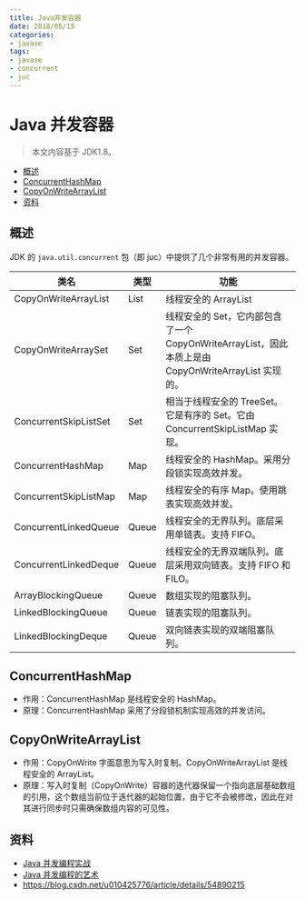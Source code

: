 ```yaml
---
title: Java并发容器
date: 2018/05/15
categories:
- javase
tags:
- javase
- concurrent
- juc
---
```


# Java 并发容器

> 本文内容基于 JDK1.8。

<!-- TOC depthFrom:2 depthTo:3 -->

- [概述](#概述)
- [ConcurrentHashMap](#concurrenthashmap)
- [CopyOnWriteArrayList](#copyonwritearraylist)
- [资料](#资料)

<!-- /TOC -->

## 概述

JDK 的 `java.util.concurrent` 包（即 juc）中提供了几个非常有用的并发容器。

| 类名                  | 类型  | 功能                                                                                                |
| --------------------- | ----- | --------------------------------------------------------------------------------------------------- |
| CopyOnWriteArrayList  | List  | 线程安全的 ArrayList                                                                                |
| CopyOnWriteArraySet   | Set   | 线程安全的 Set，它内部包含了一个 CopyOnWriteArrayList，因此本质上是由 CopyOnWriteArrayList 实现的。 |
| ConcurrentSkipListSet | Set   | 相当于线程安全的 TreeSet。它是有序的 Set。它由 ConcurrentSkipListMap 实现。                         |
| ConcurrentHashMap     | Map   | 线程安全的 HashMap。采用分段锁实现高效并发。                                                        |
| ConcurrentSkipListMap | Map   | 线程安全的有序 Map。使用跳表实现高效并发。                                                          |
| ConcurrentLinkedQueue | Queue | 线程安全的无界队列。底层采用单链表。支持 FIFO。                                                     |
| ConcurrentLinkedDeque | Queue | 线程安全的无界双端队列。底层采用双向链表。支持 FIFO 和 FILO。                                       |
| ArrayBlockingQueue    | Queue | 数组实现的阻塞队列。                                                                                |
| LinkedBlockingQueue   | Queue | 链表实现的阻塞队列。                                                                                |
| LinkedBlockingDeque   | Queue | 双向链表实现的双端阻塞队列。                                                                        |

## ConcurrentHashMap

* 作用：ConcurrentHashMap 是线程安全的 HashMap。
* 原理：ConcurrentHashMap 采用了分段锁机制实现高效的并发访问。

## CopyOnWriteArrayList

* 作用：CopyOnWrite 字面意思为写入时复制。CopyOnWriteArrayList 是线程安全的 ArrayList。
* 原理：写入时复制（CopyOnWrite）容器的迭代器保留一个指向底层基础数组的引用，这个数组当前位于迭代器的起始位置，由于它不会被修改，因此在对其进行同步时只需确保数组内容的可见性。

## 资料

* [Java 并发编程实战](https://item.jd.com/10922250.html)
* [Java 并发编程的艺术](https://item.jd.com/11740734.html)
* https://blog.csdn.net/u010425776/article/details/54890215

